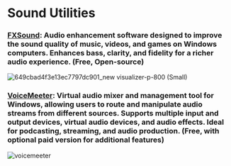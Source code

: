 # Sound Utilities

### [FXSound](https://github.com/fxsound2/fxsound-app): Audio enhancement software designed to improve the sound quality of music, videos, and games on Windows computers. Enhances bass, clarity, and fidelity for a richer audio experience. (Free, Open-source)
![649cbad4f3e13ec7797dc901_new visualizer-p-800 (Small)](https://github.com/Entree3k/Useful-Software/assets/28127566/ec2fdc88-8ce2-4cc0-9893-725e386436f6)

### [VoiceMeeter](https://vb-audio.com/Voicemeeter/): Virtual audio mixer and management tool for Windows, allowing users to route and manipulate audio streams from different sources. Supports multiple input and output devices, virtual audio devices, and audio effects. Ideal for podcasting, streaming, and audio production. (Free, with optional paid version for additional features)
![voicemeeter](https://github.com/Entree3k/Useful-Software/assets/28127566/f3f3f6f5-b0db-449c-9dc7-0c3a8f40402a)
